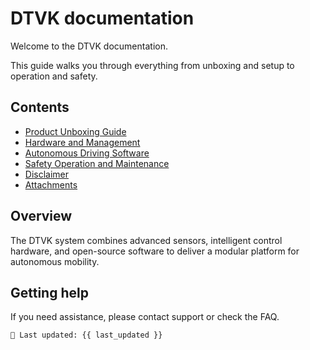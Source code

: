 # DTVK documentation

Welcome to the DTVK documentation.

This guide walks you through everything from unboxing and setup to operation and safety.

## Contents

- [Product Unboxing Guide](product-unboxing-guide.md)
- [Hardware and Management](hardware-and-management.md)
- [Autonomous Driving Software](autonomous-driving-software.md)
- [Safety Operation and Maintenance](safety-operation-and-maintenance.md)
- [Disclaimer](disclaimer.md)
- [Attachments](attachments.md)

## Overview

The DTVK system combines advanced sensors, intelligent control hardware, and open-source software to deliver a modular platform for autonomous mobility.

## Getting help

If you need assistance, please contact support or check the FAQ.

```{note}
📅 Last updated: {{ last_updated }}


